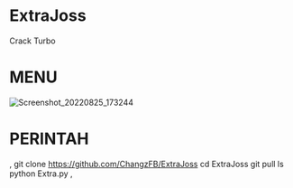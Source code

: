 # ExtraJoss
Crack Turbo 

# MENU
![Screenshot_20220825_173244](https://user-images.githubusercontent.com/98962829/186631215-e5bbff37-4dea-4db0-b99c-96266322a707.jpg)
# PERINTAH
,
git clone https://github.com/ChangzFB/ExtraJoss
cd ExtraJoss
git pull
ls
python Extra.py
,
